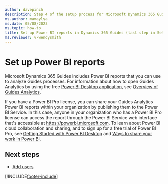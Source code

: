 ```yaml
---
author: davepinch
description: Step 4 of the setup process for Microsoft Dynamics 365 Guides. In this step, you set up Power BI reports.
ms.author: mamaylya
ms.date: 05/08/2023
ms.topic: how-to
title: Set up Power BI reports in Dynamics 365 Guides (last step in Setup process)
ms.reviewer: v-wendysmith
---
```


# Set up Power BI reports

Microsoft Dynamics 365 Guides includes Power BI reports that you can use to analyze Guides processes. For information about how to open Guides Analytics by using the free [Power BI Desktop application](https://powerbi.microsoft.com/get-started/), see [Overview of Guides Analytics](./analytics-guide.md).

If you have a Power BI Pro license, you can share your Guides Analytics Power BI reports within your organization by publishing them to the Power BI Service. In this case, anyone in your organization who has a Power BI Pro license can access the report through the Power BI Service web interface that's accessible at <https://powerbi.microsoft.com>. To learn about Power BI cloud collaboration and sharing, and to sign up for a free trial of Power BI Pro, see [Getting Started with Power BI Desktop](https://powerbi.microsoft.com/get-started/) and [Ways to share your work in Power BI](/power-bi/service-how-to-collaborate-distribute-dashboards-reports).

## Next steps

- [Add users](add-users.md)

[!INCLUDE[footer-include](../includes/footer-banner.md)]
